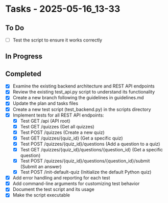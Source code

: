 # Tasks - 2025-05-16_13-33

## To Do
- [ ] Test the script to ensure it works correctly

## In Progress

## Completed
- [x] Examine the existing backend architecture and REST API endpoints
- [x] Review the existing test_api.py script to understand its functionality
- [x] Create a new branch following the guidelines in guidelines.md
- [x] Update the plan and tasks files
- [x] Create a new test script (test_backend.py) in the scripts directory
- [x] Implement tests for all REST API endpoints:
  - [x] Test GET /api (API root)
  - [x] Test GET /quizzes (Get all quizzes)
  - [x] Test POST /quizzes (Create a new quiz)
  - [x] Test GET /quizzes/{quiz_id} (Get a specific quiz)
  - [x] Test POST /quizzes/{quiz_id}/questions (Add a question to a quiz)
  - [x] Test GET /quizzes/{quiz_id}/questions/{question_id} (Get a specific question)
  - [x] Test POST /quizzes/{quiz_id}/questions/{question_id}/submit (Submit an answer)
  - [x] Test POST /init-default-quiz (Initialize the default Python quiz)
- [x] Add error handling and reporting for each test
- [x] Add command-line arguments for customizing test behavior
- [x] Document the test script and its usage
- [x] Make the script executable
